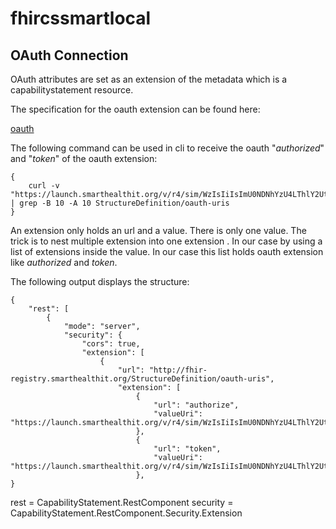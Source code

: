 # fhircssmartlocal

## OAuth Connection 

OAuth attributes are set as an extension of the metadata which is a capabilitystatement resource. 

The specification for the oauth extension can be found here: 

[oauth](https://fhir-ru.github.io/extension-oauth-uris.html)

The following command can be used in cli to receive the oauth "*authorized*" and "*token*" of the oauth extension:
```
{
    curl -v "https://launch.smarthealthit.org/v/r4/sim/WzIsIiIsImU0NDNhYzU4LThlY2UtNDM4NS04ZDU1LTc3NWMxYjhmM2EzNyIsIkFVVE8iLDAsMCwwLCIiLCIiLCIiLCIiLCIiLCIiLCIiLDAsMV0/fhir/metadata" | grep -B 10 -A 10 StructureDefinition/oauth-uris
}
```

An extension only holds an url and a value. There is only one value. The trick is to nest multiple extension into one extension . In our case by using a list of extensions inside the value. In our case this list holds oauth extension like *authorized* and *token*. 

The following output displays the structure:

```
{
    "rest": [
        {
            "mode": "server",
            "security": {
                "cors": true,
                "extension": [
                    {
                        "url": "http://fhir-registry.smarthealthit.org/StructureDefinition/oauth-uris",
                        "extension": [
                            {
                                "url": "authorize",
                                "valueUri": "https://launch.smarthealthit.org/v/r4/sim/WzIsIiIsImU0NDNhYzU4LThlY2UtNDM4NS04ZDU1LTc3NWMxYjhmM2EzNyIsIkFVVE8iLDAsMCwwLCIiLCIiLCIiLCIiLCIiLCIiLCIiLDAsMV0/auth/authorize"
                            },
                            {
                                "url": "token",
                                "valueUri": "https://launch.smarthealthit.org/v/r4/sim/WzIsIiIsImU0NDNhYzU4LThlY2UtNDM4NS04ZDU1LTc3NWMxYjhmM2EzNyIsIkFVVE8iLDAsMCwwLCIiLCIiLCIiLCIiLCIiLCIiLCIiLDAsMV0/auth/token"
                            },
}
```

rest = CapabilityStatement.RestComponent
security = CapabilityStatement.RestComponent.Security.Extension
